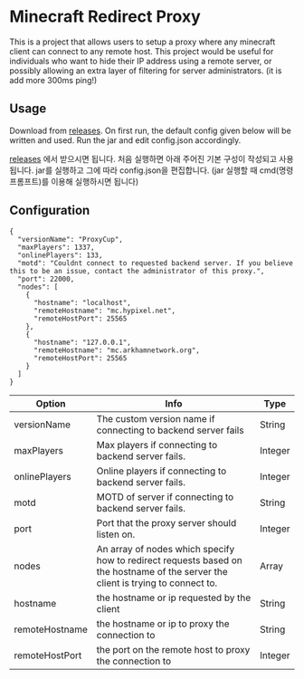 # Minecraft Redirect Proxy
This is a project that allows users to setup a proxy where any minecraft client can connect to any remote host. This project would be useful for individuals who want to hide their IP address using a remote server, or possibly allowing an extra layer of filtering for server administrators. (it is add more 300ms ping!)
## Usage
Download from [releases](https://github.com/najoan125/artificially-lower-ping/releases/latest).
On first run, the default config given below will be written and used.
Run the jar and edit config.json accordingly.

[releases](https://github.com/najoan125/artificially-lower-ping/releases/latest) 에서 받으시면 됩니다.
처음 실행하면 아래 주어진 기본 구성이 작성되고 사용됩니다.
jar를 실행하고 그에 따라 config.json을 편집합니다.
(jar 실행할 때 cmd(명령프롬프트)를 이용해 실행하시면 됩니다)

## Configuration
```
{
  "versionName": "ProxyCup",
  "maxPlayers": 1337,
  "onlinePlayers": 133,
  "motd": "Couldnt connect to requested backend server. If you believe this to be an issue, contact the administrator of this proxy.",
  "port": 22000,
  "nodes": [
    {
      "hostname": "localhost",
      "remoteHostname": "mc.hypixel.net",
      "remoteHostPort": 25565
    },
    {
      "hostname": "127.0.0.1",
      "remoteHostname": "mc.arkhamnetwork.org",
      "remoteHostPort": 25565
    }
  ]
}
```

| Option | Info | Type |
|-|-|-|
| versionName | The custom version name if connecting to backend server fails | String |
| maxPlayers | Max players if connecting to backend server fails. | Integer |
| onlinePlayers | Online players if connecting to backend server fails.| Integer |
| motd | MOTD of server if connecting to backend server fails. | String |
| port | Port that the proxy server should listen on. | Integer |
| nodes | An array of nodes which specify how to redirect requests based on the hostname of the server the client is trying to connect to. | Array |
| hostname | the hostname or ip requested by the client | String |
| remoteHostname | the hostname or ip to proxy the connection to | String |
| remoteHostPort | the port on the remote host to proxy the connection to | Integer |
